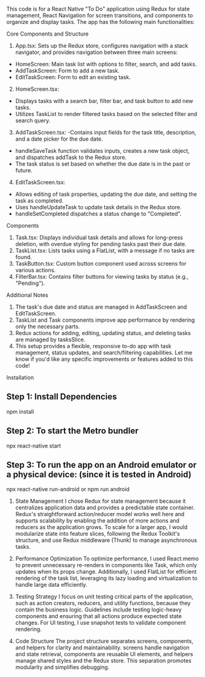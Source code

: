 This code is for a React Native "To Do" application using Redux for state management, React Navigation for screen transitions, and components to organize and display tasks. The app has the following main functionalities:

Core Components and Structure

1. App.tsx: Sets up the Redux store, configures navigation with a stack navigator, and provides navigation between three main screens:
- HomeScreen: Main task list with options to filter, search, and add tasks.
- AddTaskScreen: Form to add a new task.
- EditTaskScreen: Form to edit an existing task.

2. HomeScreen.tsx: 
- Displays tasks with a search bar, filter bar, and task button to add new tasks.
- Utilizes TaskList to render filtered tasks based on the selected filter and search query.

3. AddTaskScreen.tsx: 
-Contains input fields for the task title, description, and a date picker for the due date.
- handleSaveTask function validates inputs, creates a new task object, and dispatches addTask to the Redux store.
- The task status is set based on whether the due date is in the past or future.

4. EditTaskScreen.tsx:
- Allows editing of task properties, updating the due date, and setting the task as completed.
- Uses handleUpdateTask to update task details in the Redux store.
- handleSetCompleted dispatches a status change to "Completed".

Components

1. Task.tsx: Displays individual task details and allows for long-press deletion, with overdue styling for pending tasks past their due date.
2. TaskList.tsx: Lists tasks using a FlatList, with a message if no tasks are found.
3. TaskButton.tsx: Custom button component used across screens for various actions.
4. FilterBar.tsx: Contains filter buttons for viewing tasks by status (e.g., "Pending").

Additional Notes

1. The task's due date and status are managed in AddTaskScreen and EditTaskScreen.
2. TaskList and Task components improve app performance by rendering only the necessary parts.
3. Redux actions for adding, editing, updating status, and deleting tasks are managed by tasksSlice.
4. This setup provides a flexible, responsive to-do app with task management, status updates, and search/filtering capabilities. Let me know if you'd like any specific improvements or features added to this code!

Installation

## Step 1: Install Dependencies
npm install

## Step 2: To start the Metro bundler
npx react-native start

## Step 3: To run the app on an Android emulator or a physical device: (since it is tested in Android)
npx react-native run-android or npm run android

1. State Management
I chose Redux for state management because it centralizes application data and provides a predictable state container. Redux's straightforward action/reducer model works well here and supports scalability by enabling the addition of more actions and reducers as the application grows. To scale for a larger app, I would modularize state into feature slices, following the Redux Toolkit's structure, and use Redux middleware (Thunk) to manage asynchronous tasks.

2. Performance Optimization
To optimize performance, I used React.memo to prevent unnecessary re-renders in components like Task, which only updates when its props change. Additionally, I used FlatList for efficient rendering of the task list, leveraging its lazy loading and virtualization to handle large data efficiently.

3. Testing Strategy
I focus on unit testing critical parts of the application, such as action creators, reducers, and utility functions, because they contain the business logic. Guidelines include testing logic-heavy components and ensuring that all actions produce expected state changes. For UI testing, I use snapshot tests to validate component rendering.

4. Code Structure
The project structure separates screens, components, and helpers for clarity and maintainability. screens handle navigation and state retrieval, components are reusable UI elements, and helpers manage shared styles and the Redux store. This separation promotes modularity and simplifies debugging.
